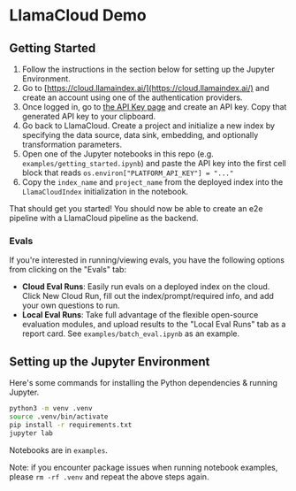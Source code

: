 # LlamaCloud Demo

## Getting Started

1. Follow the instructions in the section below for setting up the Jupyter Environment.
1. Go to [https://cloud.llamaindex.ai/](https://cloud.llamaindex.ai/) and create an account using one of the authentication providers.
1. Once logged in, go to [the API Key page](https://cloud.llamaindex.ai/api-key) and create an API key. Copy that generated API key to your clipboard.
1. Go back to LlamaCloud. Create a project and initialize a new index by specifying the data source, data sink, embedding, and optionally transformation parameters. 
1. Open one of the Jupyter notebooks in this repo (e.g. `examples/getting_started.ipynb`) and paste the API key into the first cell block that reads `os.environ["PLATFORM_API_KEY"] = "..."`
1. Copy the `index_name` and `project_name` from the deployed index into the `LlamaCloudIndex` initialization in the notebook.

That should get you started! You should now be able to create an e2e pipeline with a LlamaCloud pipeline as the backend.

### Evals

If you're interested in running/viewing evals, you have the following options from clicking on the "Evals" tab:
- **Cloud Eval Runs**: Easily run evals on a deployed index on the cloud. Click New Cloud Run, fill out the index/prompt/required info, and add your own questions to run. 
- **Local Eval Runs**: Take full advantage of the flexible open-source evaluation modules, and upload results to the "Local Eval Runs" tab as a report card. See `examples/batch_eval.ipynb` as an example.

## Setting up the Jupyter Environment
Here's some commands for installing the Python dependencies & running Jupyter.
```bash
python3 -m venv .venv
source .venv/bin/activate
pip install -r requirements.txt
jupyter lab
```

Notebooks are in `examples`.

Note: if you encounter package issues when running notebook examples, please `rm -rf .venv` and repeat the above steps again.
